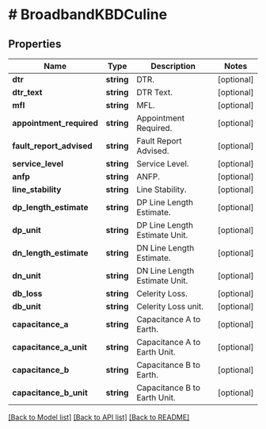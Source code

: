 # # BroadbandKBDCuline

## Properties

Name | Type | Description | Notes
------------ | ------------- | ------------- | -------------
**dtr** | **string** | DTR. | [optional]
**dtr_text** | **string** | DTR Text. | [optional]
**mfl** | **string** | MFL. | [optional]
**appointment_required** | **string** | Appointment Required. | [optional]
**fault_report_advised** | **string** | Fault Report Advised. | [optional]
**service_level** | **string** | Service Level. | [optional]
**anfp** | **string** | ANFP. | [optional]
**line_stability** | **string** | Line Stability. | [optional]
**dp_length_estimate** | **string** | DP Line Length Estimate. | [optional]
**dp_unit** | **string** | DP Line Length Estimate Unit. | [optional]
**dn_length_estimate** | **string** | DN Line Length Estimate. | [optional]
**dn_unit** | **string** | DN Line Length Estimate Unit. | [optional]
**db_loss** | **string** | Celerity Loss. | [optional]
**db_unit** | **string** | Celerity Loss unit. | [optional]
**capacitance_a** | **string** | Capacitance A to Earth. | [optional]
**capacitance_a_unit** | **string** | Capacitance A to Earth Unit. | [optional]
**capacitance_b** | **string** | Capacitance B to Earth. | [optional]
**capacitance_b_unit** | **string** | Capacitance B to Earth Unit. | [optional]

[[Back to Model list]](../../README.md#models) [[Back to API list]](../../README.md#endpoints) [[Back to README]](../../README.md)
